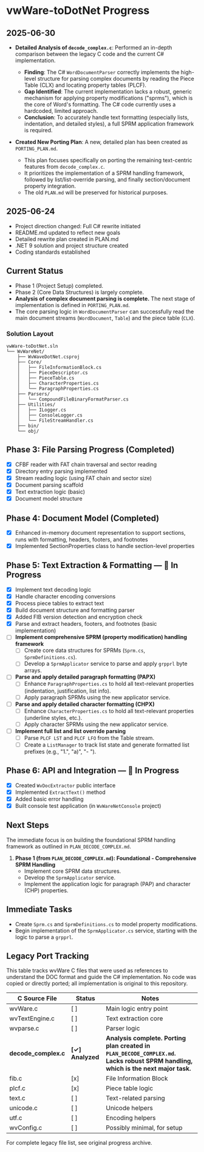 # vwWare-toDotNet Progress

## 2025-06-30

-   **Detailed Analysis of `decode_complex.c`**: Performed an in-depth comparison between the legacy C code and the current C# implementation.
    -   **Finding**: The C# `WordDocumentParser` correctly implements the high-level structure for parsing complex documents by reading the Piece Table (CLX) and locating property tables (PLCF).
    -   **Gap Identified**: The current implementation lacks a robust, generic mechanism for applying property modifications ("sprms"), which is the core of Word's formatting. The C# code currently uses a hardcoded, limited approach.
    -   **Conclusion**: To accurately handle text formatting (especially lists, indentation, and detailed styles), a full SPRM application framework is required.

-   **Created New Porting Plan**: A new, detailed plan has been created as `PORTING_PLAN.md`.
    -   This plan focuses specifically on porting the remaining text-centric features from `decode_complex.c`.
    -   It prioritizes the implementation of a SPRM handling framework, followed by list/list-override parsing, and finally section/document property integration.
    -   The old `PLAN.md` will be preserved for historical purposes.

## 2025-06-24

- Project direction changed: Full C# rewrite initiated
- README.md updated to reflect new goals
- Detailed rewrite plan created in PLAN.md
- .NET 9 solution and project structure created
- Coding standards established

## Current Status

-   Phase 1 (Project Setup) completed.
-   Phase 2 (Core Data Structures) is largely complete.
-   **Analysis of complex document parsing is complete.** The next stage of implementation is defined in `PORTING_PLAN.md`.
-   The core parsing logic in `WordDocumentParser` can successfully read the main document streams (`WordDocument`, `Table`) and the piece table (`CLX`).

### Solution Layout

```
vwWare-toDotNet.sln
└── WvWareNet/
    ├── WvWaveDotNet.csproj
    ├── Core/
    │   ├── FileInformationBlock.cs
    │   ├── PieceDescriptor.cs
    │   ├── PieceTable.cs
    │   ├── CharacterProperties.cs
    │   └── ParagraphProperties.cs
    ├── Parsers/
    │   └── CompoundFileBinaryFormatParser.cs
    ├── Utilities/
    │   ├── ILogger.cs
    │   ├── ConsoleLogger.cs
    │   └── FileStreamHandler.cs
    ├── bin/
    └── obj/
```

## Phase 3: File Parsing Progress (Completed)

- [x] CFBF reader with FAT chain traversal and sector reading
- [x] Directory entry parsing implemented
- [x] Stream reading logic (using FAT chain and sector size)
- [x] Document parsing scaffold
- [x] Text extraction logic (basic)
- [x] Document model structure

## Phase 4: Document Model (Completed)

- [x] Enhanced in-memory document representation to support sections, runs with formatting, headers, footers, and footnotes
- [x] Implemented SectionProperties class to handle section-level properties

## Phase 5: Text Extraction & Formatting — 🚧 In Progress

- [x] Implement text decoding logic
- [x] Handle character encoding conversions
- [x] Process piece tables to extract text
- [x] Build document structure and formatting parser
- [x] Added FIB version detection and encryption check
- [x] Parse and extract headers, footers, and footnotes (basic implementation)
- [ ] **Implement comprehensive SPRM (property modification) handling framework**
    - [ ] Create core data structures for SPRMs (`Sprm.cs`, `SprmDefinitions.cs`).
    - [ ] Develop a `SprmApplicator` service to parse and apply `grpprl` byte arrays.
- [ ] **Parse and apply detailed paragraph formatting (PAPX)**
    - [ ] Enhance `ParagraphProperties.cs` to hold all text-relevant properties (indentation, justification, list info).
    - [ ] Apply paragraph SPRMs using the new applicator service.
- [ ] **Parse and apply detailed character formatting (CHPX)**
    - [ ] Enhance `CharacterProperties.cs` to hold all text-relevant properties (underline styles, etc.).
    - [ ] Apply character SPRMs using the new applicator service.
- [ ] **Implement full list and list override parsing**
    - [ ] Parse `PLCF LST` and `PLCF LFO` from the Table stream.
    - [ ] Create a `ListManager` to track list state and generate formatted list prefixes (e.g., "1.", "a)", "- ").

## Phase 6: API and Integration — 🚧 In Progress

- [x] Created `WvDocExtractor` public interface
- [x] Implemented `ExtractText()` method
- [x] Added basic error handling
- [x] Built console test application (in `WvWareNetConsole` project)

## Next Steps

The immediate focus is on building the foundational SPRM handling framework as outlined in `PLAN_DECODE_COMPLEX.md`.

1.  **Phase 1 (from `PLAN_DECODE_COMPLEX.md`): Foundational - Comprehensive SPRM Handling**
    -   Implement core SPRM data structures.
    -   Develop the `SprmApplicator` service.
    -   Implement the application logic for paragraph (PAP) and character (CHP) properties.

## Immediate Tasks

-   Create `Sprm.cs` and `SprmDefinitions.cs` to model property modifications.
-   Begin implementation of the `SprmApplicator.cs` service, starting with the logic to parse a `grpprl`.

## Legacy Port Tracking

This table tracks wvWare C files that were used as references to understand the DOC format and guide the C# implementation. No code was copied or directly ported; all implementation is original to this repository.

| C Source File      | Status    | Notes                                                                                                                            |
| ------------------ | --------- | -------------------------------------------------------------------------------------------------------------------------------- |
| wvWare.c           | [ ]       | Main logic entry point                                                                                                           |
| wvTextEngine.c     | [ ]       | Text extraction core                                                                                                             |
| wvparse.c          | [ ]       | Parser logic                                                                                                                     |
| **decode_complex.c** | **[✓] Analyzed** | **Analysis complete. Porting plan created in `PLAN_DECODE_COMPLEX.md`. Lacks robust SPRM handling, which is the next major task.** |
| fib.c              | [x]       | File Information Block                                                                                                           |
| plcf.c             | [x]       | Piece table logic                                                                                                                |
| text.c             | [ ]       | Text-related parsing                                                                                                             |
| unicode.c          | [ ]       | Unicode helpers                                                                                                                  |
| utf.c              | [ ]       | Encoding helpers                                                                                                                 |
| wvConfig.c         | [ ]       | Possibly minimal, for setup                                                                                                      |

For complete legacy file list, see original progress archive.
